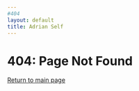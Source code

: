 ```yaml
---
#404
layout: default
title: Adrian Self
---
```


# 404: Page Not Found

[Return to main page](https://adrianself.me)
